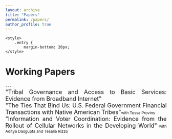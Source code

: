 ```yaml
---
layout: archive
title: "Papers"
permalink: /papers/
author_profile: true
---
```

    <style>
        .entry {
            margin-bottom: 20px;
    </style>

<h1> Working Papers</h1>
---

<div class="entry">
<div style="font-size:18px;max-width:600px;text-align:justify">"Tribal Governance and Access to Basic Services: Evidence from Broadband Internet" 
</div>

<div class="entry">
<div style="font-size:18px;max-width:600px;text-align:justify">"The Ties That Bind Us: U.S. Federal Government Financial Transactions with Native American Tribes"<span style="font-size:12px;">with </strong>Tessa Provins</strong></span></div>
</div>

<div class="entry">
<div style="font-size:18px;max-width:600px;text-align:justify"> "Information and Voter Coordination: Evidence from the Rollout of Cellular Networks in the Developing World"<span style="font-size:12px;"> with </strong>Aditya Dasgupta</strong> and </strong>Tesalia Rizzo</strong></span></div>
</div>


